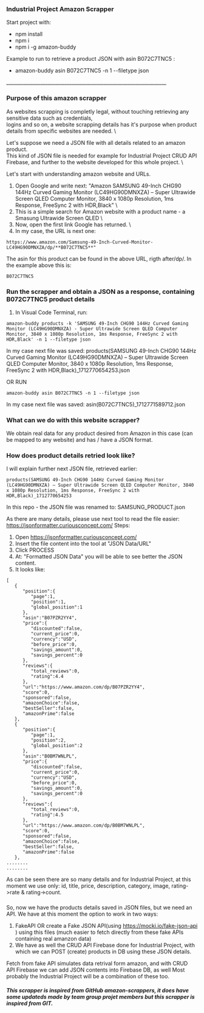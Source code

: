 ### Industrial Project Amazon Scrapper
Start project with: 
<ul>
<li>npm install</li>
<li>npm i</li>
<li>npm i -g amazon-buddy</li>
</ul>

Example to run to retrieve a product JSON with asin B072C7TNC5 : 
<ul>
<li>amazon-buddy asin B072C7TNC5 -n 1 --filetype json</li>
</ul>
__________________________________________________________________




### Purpose of this amazon scrapper
As websites scrapping is completly legal, without touching  retrieving any sensitive data such as credentials, \
logins  and so on, a website scrapping details has it's purpose when product details from specific websites are needed. \

Let's suppose we need a JSON file with all details related to an amazon product. \
This kind of JSON file is needed for example for Industrial Project CRUD API Firebase, and further to the website developed for this whole project. \

Let's start with understanding amazon website and URLs. 
1. Open Google and write next: "Amazon SAMSUNG 49-Inch CHG90 144Hz Curved Gaming Monitor (LC49HG90DMNXZA) – Super Ultrawide Screen QLED Computer Monitor, 3840 x 1080p Resolution, 1ms Response, FreeSync 2 with HDR,Black" \
2. This is a simple search for Amazon website with a product name - a Smasung Ultrawide Screen QLED \
3. Now, open the first link Google has returned. \
4. In my case, the URL is next one: 
```
https://www.amazon.com/Samsung-49-Inch-Curved-Monitor-LC49HG90DMNXZA/dp/**B072C7TNC5**"
```
The asin for this product can be found in the above URL, rigth after/dp/. 
In the example above this is:
```
B072C7TNC5
```
### Run the scrapper and obtain a JSON as a response, containing B072C7TNC5 product details
1. In Visual Code Terminal, run:
```
amazon-buddy products -k 'SAMSUNG 49-Inch CHG90 144Hz Curved Gaming Monitor (LC49HG90DMNXZA) - Super Ultrawide Screen QLED Computer Monitor, 3840 x 1080p Resolution, 1ms Response, FreeSync 2 with HDR,Black' -n 1 --filetype json
```
In my case next file was saved: products(SAMSUNG 49-Inch CHG90 144Hz Curved Gaming Monitor (LC49HG90DMNXZA) – Super Ultrawide Screen QLED Computer Monitor, 3840 x 1080p Resolution, 1ms Response, FreeSync 2 with HDR,Black)_1712770654253.json

OR RUN
```
amazon-buddy asin B072C7TNC5 -n 1 --filetype json
```
In my case next file was saved: asin(B072C7TNC5)_1712771589712.json


### What can we do with this website scrapper?
We obtain real data for any product desired from Amazon in this case (can be mapped to any website) and has / have a JSON format.

### How does product details retried look like?
I will explain further next JSON file, retrieved earlier:
```
products(SAMSUNG 49-Inch CHG90 144Hz Curved Gaming Monitor (LC49HG90DMNXZA) – Super Ultrawide Screen QLED Computer Monitor, 3840 x 1080p Resolution, 1ms Response, FreeSync 2 with HDR,Black)_1712770654253
```
In this repo - the JSON file was renamed to:  SAMSUNG_PRODUCT.json

As there are many details, please use next tool to read the file easier: https://jsonformatter.curiousconcept.com/
Steps:  
1. Open https://jsonformatter.curiousconcept.com/
2. Insert the file content into the tool at "JSON Data/URL"
3. Click PROCESS
4. At: "Formatted JSON Data" you will be able to see better the JSON content.
5. It looks like:
```
[
   {
      "position":{
         "page":1,
         "position":1,
         "global_position":1
      },
      "asin":"B07PZR2YY4",
      "price":{
         "discounted":false,
         "current_price":0,
         "currency":"USD",
         "before_price":0,
         "savings_amount":0,
         "savings_percent":0
      },
      "reviews":{
         "total_reviews":0,
         "rating":4.4
      },
      "url":"https://www.amazon.com/dp/B07PZR2YY4",
      "score":0,
      "sponsored":false,
      "amazonChoice":false,
      "bestSeller":false,
      "amazonPrime":false
   },
   {
      "position":{
         "page":1,
         "position":2,
         "global_position":2
      },
      "asin":"B0BM7WNLPL",
      "price":{
         "discounted":false,
         "current_price":0,
         "currency":"USD",
         "before_price":0,
         "savings_amount":0,
         "savings_percent":0
      },
      "reviews":{
         "total_reviews":0,
         "rating":4.5
      },
      "url":"https://www.amazon.com/dp/B0BM7WNLPL",
      "score":0,
      "sponsored":false,
      "amazonChoice":false,
      "bestSeller":false,
      "amazonPrime":false
   },
........
........
```
As can be seen there are so many details and for Industrial Project, at this moment we use only: id, title, price, description, category, image, rating->rate & rating->count.

###
So, now we have the products details saved in JSON files, but we need an API.
We have at this moment the option to work in two ways:
1. FakeAPI OR create a Fake JSON API(using https://mocki.io/fake-json-api ) using this files  (much easier to fetch directly from these fake APIs containing real amanzon data)
2. We have as well the CRUD API Firebase done for Industrial Project, with which we can POST (create) products in DB using these JSON details.

Fetch from fake API simulates data retrival form amazon, and with CRUD API Firebase we can add JSON contents into Firebase DB, as well
Most probably the Industrial Project will be a combination of these too.



##### This scrapper is inspired from GitHub amazon-scrappers, it does have some updateds made by team group projet members but this scrapper is inspired from GIT.
